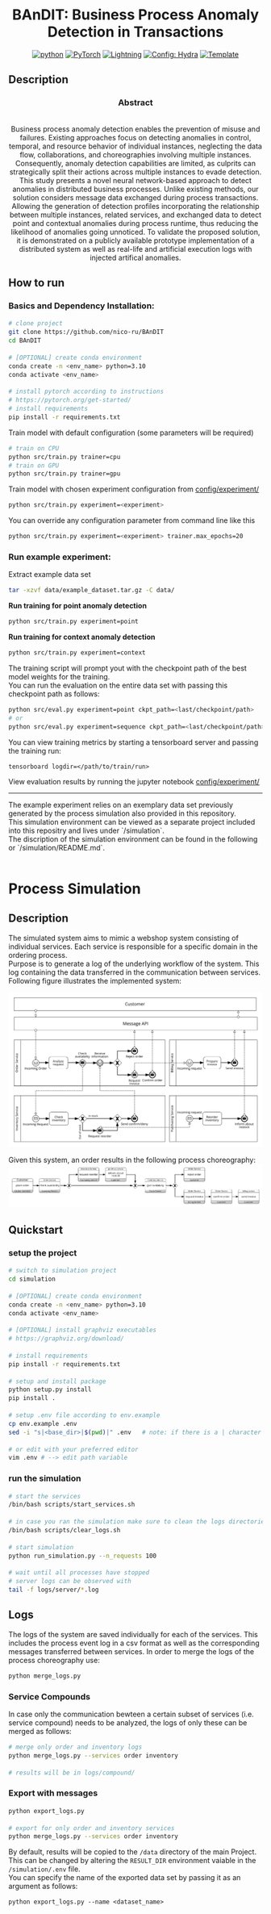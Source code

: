 <div align="center">


# BAnDIT: Business Process Anomaly Detection in Transactions

[![python](https://img.shields.io/badge/-Python_3.10-blue?logo=python&logoColor=white)](https://www.python.org/downloads/release/python-3100/)
<a href="https://pytorch.org/get-started/locally/"><img alt="PyTorch" src="https://img.shields.io/badge/PyTorch-ee4c2c?logo=pytorch&logoColor=white"></a>
<a href="https://pytorchlightning.ai/"><img alt="Lightning" src="https://img.shields.io/badge/-Lightning-792ee5?logo=pytorchlightning&logoColor=white"></a>
<a href="https://hydra.cc/"><img alt="Config: Hydra" src="https://img.shields.io/badge/Config-Hydra-89b8cd"></a>
<a href="https://github.com/ashleve/lightning-hydra-template"><img alt="Template" src="https://img.shields.io/badge/-Lightning--Hydra--Template-017F2F?style=flat&logo=github&labelColor=gray"></a><br>

</div>

## Description

<div align="center">

### Abstract
<br>
Business process anomaly detection enables the prevention of misuse and failures. Existing approaches focus on detecting anomalies in control, temporal, and resource behavior of individual instances, neglecting the data flow, collaborations, and choreographies involving multiple instances. Consequently, anomaly detection capabilities are limited, as culprits can strategically split their actions across multiple instances to evade detection. This study presents a novel neural network-based approach to detect anomalies in distributed business processes. Unlike existing methods, our solution considers message data exchanged during process transactions. Allowing the generation of detection profiles incorporating the relationship between multiple instances, related services, and exchanged data to detect point and contextual anomalies during process runtime, thus reducing the likelihood of anomalies going unnoticed. To validate the proposed solution, it is demonstrated on a publicly available prototype implementation of a distributed system as well as real-life and artificial execution logs with injected artifical anomalies.
</div>

## How to run

### Basics and Dependency Installation:

```bash
# clone project
git clone https://github.com/nico-ru/BAnDIT
cd BAnDIT

# [OPTIONAL] create conda environment
conda create -n <env_name> python=3.10
conda activate <env_name>

# install pytorch according to instructions
# https://pytorch.org/get-started/
# install requirements
pip install -r requirements.txt
```

Train model with default configuration (some parameters will be required)

```bash
# train on CPU
python src/train.py trainer=cpu
# train on GPU
python src/train.py trainer=gpu
```

Train model with chosen experiment configuration from [config/experiment/](config/experiment/)

```bash
python src/train.py experiment=<experiment>
```

You can override any configuration parameter from command line like this

```bash
python src/train.py experiment=<experiment> trainer.max_epochs=20 
```

### Run example experiment:
Extract example data set
```bash
tar -xzvf data/example_dataset.tar.gz -C data/
```
**Run training for point anomaly detection**
```bash
python src/train.py experiment=point
```
**Run training for context anomaly detection**
```bash
python src/train.py experiment=context
```

The training script will prompt yout with the checkpoint path of the best model weights for the training.<br>
You can run the evaluation on the entire data set with passing this checkpoint path as follows:
```bash
python src/eval.py experiment=point ckpt_path=<last/checkpoint/path>
# or
python src/eval.py experiment=sequence ckpt_path=<last/checkpoint/path>
```
You can view training metrics by starting a tensorboard server and passing the training run:
```
tensorboard logdir=</path/to/train/run>
```
View evaluation results by running the jupyter notebook [config/experiment/](notebooks/analyze_evaluation.ipynb/)
<hr>
The example experiment relies on an exemplary data set previously generated by the process simulation also provided in this repository.<br>
This simulation environment can be viewed as a separate project included into this repositry and lives under `/simulation`.<br>
The discription of the simulation environment can be found in the following or `/simulation/README.md`.<br><br>

# Process Simulation
## Description

The simulated system aims to mimic a webshop system consisting of individual services. Each service is responsible for a specific domain in the ordering process.  
Purpose is to generate a log of the underlying workflow of the system. This log containing the data transferred in the communication between services. Following figure illustrates the implemented system:

![Illustration of the implemented webshop micorservice system](simulation/webshop_system.png)
 
 Given this system, an order results in the following process choreography:
 ![Illustration of ](simulation/webshop_system_choreography.png)

## Quickstart
### setup the project
```bash
# switch to simulation project
cd simulation

# [OPTIONAL] create conda environment
conda create -n <env_name> python=3.10
conda activate <env_name>

# [OPTIONAL] install graphviz executables
# https://graphviz.org/download/

# install requirements
pip install -r requirements.txt

# setup and install package
python setup.py install
pip install .

# setup .env file according to env.example
cp env.example .env
sed -i "s|<base_dir>|$(pwd)|" .env   # note: if there is a | character in your path change the delimiter for the sed command

# or edit with your preferred editor
vim .env # --> edit path variable
```

### run the simulation
```bash
# start the services
/bin/bash scripts/start_services.sh

# in case you ran the simulation make sure to clean the logs directories
/bin/bash scripts/clear_logs.sh

# start simulation
python run_simulation.py --n_requests 100

# wait until all processes have stopped
# server logs can be observed with
tail -f logs/server/*.log
```

## Logs
The logs of the system are saved individually for each of the services. This includes the process event log in a csv format as well as the corresponding messages transferred between services. In order to merge the logs of the process choreography use:

```bash
python merge_logs.py
```

### Service Compounds
In case only the communication bewteen a certain subset of services (i.e. service compound) needs to be analyzed, the logs of only these can be merged as follows:
```bash
# merge only order and inventory logs
python merge_logs.py --services order inventory

# results will be in logs/compound/
```

### Export with messages
```bash
python export_logs.py

# export for only order and inventory services
python merge_logs.py --services order inventory
```

By default, results will be copied to the `/data` directory of the main Project. This can be changed by altering the `RESULT_DIR` environment vaiable in the `/simulation/.env` file.<br>
You can specify the name of the exported data set by passing it as an argument as follows:
```
python export_logs.py --name <dataset_name>
```